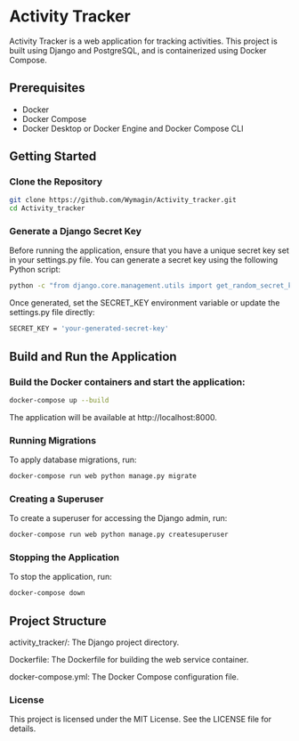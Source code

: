 # Activity Tracker

Activity Tracker is a web application for tracking activities. This project is built using Django and PostgreSQL, and is containerized using Docker Compose.

## Prerequisites

- Docker
- Docker Compose
- Docker Desktop or Docker Engine and Docker Compose CLI

## Getting Started

### Clone the Repository

```bash
git clone https://github.com/Wymagin/Activity_tracker.git
cd Activity_tracker
```
### Generate a Django Secret Key

Before running the application, ensure that you have a unique secret key set in your settings.py file. You can generate a secret key using the following Python script:

```bash
python -c "from django.core.management.utils import get_random_secret_key; print(get_random_secret_key())"
```

Once generated, set the SECRET_KEY environment variable or update the settings.py file directly:

```bash
SECRET_KEY = 'your-generated-secret-key'
```

## Build and Run the Application

### Build the Docker containers and start the application:

```bash
docker-compose up --build
```
The application will be available at http://localhost:8000.

### Running Migrations
To apply database migrations, run:

```bash
docker-compose run web python manage.py migrate
```

### Creating a Superuser

To create a superuser for accessing the Django admin, run:

```bash
docker-compose run web python manage.py createsuperuser
```
### Stopping the Application

To stop the application, run:
```bash
docker-compose down
```

## Project Structure

activity_tracker/: The Django project directory.

Dockerfile: The Dockerfile for building the web service container.

docker-compose.yml: The Docker Compose configuration file.

### License
This project is licensed under the MIT License. See the LICENSE file for details.
